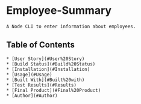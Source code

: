 # Employee-Summary

```
A Node CLI to enter information about employees.
```

## Table of Contents

```
* [User Story](#User%20Story)
* [Build Status](#Build%20Status)
* [Installation](#Installation)
* [Usage](#Usage)
* [Built With](#Built%20with)
* [Test Results](#Results)
* [Final Product](#Final%20Product)
* [Author](#Author)
```